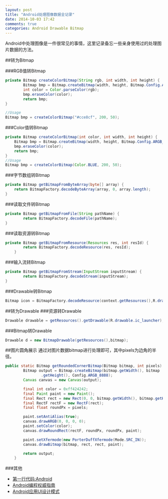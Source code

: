 ```yaml
---
layout: post
title: "Android处理图像数据全记录"
date: 2014-10-03 17:42
comments: true
categories: Android Drawable Bitmap
---
```

Android中处理图像是一件很常见的事情，这里记录备忘一些亲身使用过的处理图片数据的方法。

##转为Bitmap
<!--more-->
###RGB值转Bitmap
```java
private Bitmap createColorBitmap(String rgb, int width, int height) {
		Bitmap bmp = Bitmap.createBitmap(width, height, Bitmap.Config.ARGB_8888);
		int color = Color.parseColor(rgb);
		bmp.eraseColor(color);
		return bmp;
}

//Usage
Bitmap bmp = createColorBitmap("#cce8cf", 200, 50);
```

###Color值转Bitmap
```java
private Bitmap createColorBitmap(int color, int width, int height) {
	Bitmap bmp = Bitmap.createBitmap(width, height, Bitmap.Config.ARGB_8888);
	bmp.eraseColor(color);
	return bmp;
}
//Usage
Bitmap bmp = createColorBitmap(Color.BLUE, 200, 50);
```
###字节数组转Bitmap
```java
private Bitmap getBitmapFromByteArray(byte[] array) {
	return BitmapFactory.decodeByteArray(array, 0, array.length);
}
```

###读取文件转Bitmap
```java
private Bitmap getBitmapFromFile(String pathName) {
		return BitmapFactory.decodeFile(pathName);
}
```


###读取资源转Bitmap
```java
private Bitmap getBitmapFromResource(Resources res, int resId) {
		return BitmapFactory.decodeResource(res, resId);
	}
```

###输入流转Bitmap
```java
private Bitmap getBitmapFromStream(InputStream inputStream) {
		return BitmapFactory.decodeStream(inputStream);
}
```

###Drawable转Bitmap
```java
Bitmap icon = BitmapFactory.decodeResource(context.getResources(),R.drawable.icon_resource);
```


##转为Drawable
###资源转Drawable
```java
Drawable drawable = getResources().getDrawable(R.drawable.ic_launcher);
```

###Bitmap转Drawable
```java
Drawable d = new BitmapDrawable(getResources(),bitmap);
```


##图片圆角展示
通过对图片数据bitmap进行处理即可，其中pixels为边角的半径。
```java
public static Bitmap getRoundedCornerBitmap(Bitmap bitmap, int pixels) {
        Bitmap output = Bitmap.createBitmap(bitmap.getWidth(), bitmap
                .getHeight(), Config.ARGB_8888);
        Canvas canvas = new Canvas(output);

        final int color = 0xff424242;
        final Paint paint = new Paint();
        final Rect rect = new Rect(0, 0, bitmap.getWidth(), bitmap.getHeight());
        final RectF rectF = new RectF(rect);
        final float roundPx = pixels;

        paint.setAntiAlias(true);
        canvas.drawARGB(0, 0, 0, 0);
        paint.setColor(color);
        canvas.drawRoundRect(rectF, roundPx, roundPx, paint);

        paint.setXfermode(new PorterDuffXfermode(Mode.SRC_IN));
        canvas.drawBitmap(bitmap, rect, rect, paint);

        return output;
    }
```

###其他
  * <a href="http://www.amazon.cn/gp/product/B00LVHTI9U/ref=as_li_qf_sp_asin_tl?ie=UTF8&camp=536&creative=3200&creativeASIN=B00LVHTI9U&linkCode=as2&tag=droidyue-23">第一行代码:Android</a><img src="http://ir-cn.amazon-adsystem.com/e/ir?t=droidyue-23&l=as2&o=28&a=B00LVHTI9U" width="1" height="1" border="0" alt="" style="border:none !important; margin:0px !important;" />
  * <a href="http://www.amazon.cn/gp/product/B00J4DXWDG/ref=as_li_qf_sp_asin_tl?ie=UTF8&camp=536&creative=3200&creativeASIN=B00J4DXWDG&linkCode=as2&tag=droidyue-23">Android编程权威指南</a><img src="http://ir-cn.amazon-adsystem.com/e/ir?t=droidyue-23&l=as2&o=28&a=B00J4DXWDG" width="1" height="1" border="0" alt="" style="border:none !important; margin:0px !important;" />
  * <a href="http://www.amazon.cn/gp/product/B00GU73RHA/ref=as_li_qf_sp_asin_tl?ie=UTF8&camp=536&creative=3200&creativeASIN=B00GU73RHA&linkCode=as2&tag=droidyue-23">Android应用UI设计模式</a><img src="http://ir-cn.amazon-adsystem.com/e/ir?t=droidyue-23&l=as2&o=28&a=B00GU73RHA" width="1" height="1" border="0" alt="" style="border:none !important; margin:0px !important;" />
